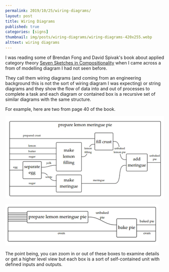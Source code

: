 ```yaml
---
permalink: 2019/10/25/wiring-diagrams/
layout: post
title: Wiring Diagrams
published: true
categories: [signs]
thumbnail: img/posts/wiring-diagrams/wiring-diagrams-420x255.webp
alttext: wiring diagrams
---
```


I was reading some of Brendan Fong and David Spivak's book about applied category 
theory <a href="http://math.mit.edu/~dspivak/teaching/sp18/7Sketches.pdf">Seven 
Sketches in Compositionality</a> when I came across a from of modelling diagram I 
had not seen before. 

They call them wiring diagrams (and coming from an engineering background this is not 
the sort of wiring diagram I was expecting) or string diagrams and they show the flow 
of data into and out of processes to complete a task and each diagram or contained box 
is a recursive set of similar diagrams with the same structure. 

For example, here are two from page 40 of the book. 

![recipe 1](/img/posts/wiring-diagrams/prepare.webp)

![recipe 2](/img/posts/wiring-diagrams/baking.webp)

The point being, you can zoom in or out of these boxes to examine details or get a higher 
level view but each box is a sort of self-contained unit with defined inputs and outputs.
